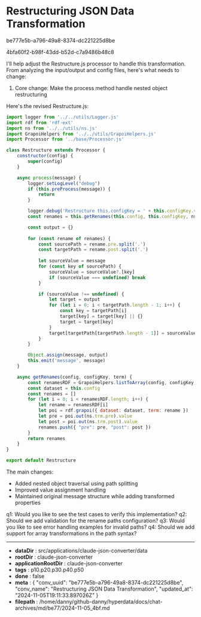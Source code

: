# Restructuring JSON Data Transformation

be777e5b-a796-49a8-8374-dc221225d8be

4bfa60f2-b98f-43dd-b52d-c7a9486b48c8

 I'll help adjust the Restructure.js processor to handle this transformation. From analyzing the input/output and config files, here's what needs to change:

1. Core change: Make the process method handle nested object restructuring

Here's the revised Restructure.js:

```javascript
import logger from '../../utils/Logger.js'
import rdf from 'rdf-ext'
import ns from '../../utils/ns.js'
import GrapoiHelpers from '../../utils/GrapoiHelpers.js'
import Processor from '../base/Processor.js'

class Restructure extends Processor {
    constructor(config) {
        super(config)
    }

    async process(message) {
        logger.setLogLevel("debug")
        if (this.preProcess(message)) {
            return
        }

        logger.debug('Restructure this.configKey = ' + this.configKey.value)
        const renames = this.getRenames(this.config, this.configKey, ns.trm.rename)

        const output = {}
        
        for (const rename of renames) {
            const sourcePath = rename.pre.split('.')
            const targetPath = rename.post.split('.')
            
            let sourceValue = message
            for (const key of sourcePath) {
                sourceValue = sourceValue?.[key]
                if (sourceValue === undefined) break
            }

            if (sourceValue !== undefined) {
                let target = output
                for (let i = 0; i < targetPath.length - 1; i++) {
                    const key = targetPath[i]
                    target[key] = target[key] || {}
                    target = target[key]
                }
                target[targetPath[targetPath.length - 1]] = sourceValue
            }
        }

        Object.assign(message, output)
        this.emit('message', message)
    }

    async getRenames(config, configKey, term) {
        const renamesRDF = GrapoiHelpers.listToArray(config, configKey, term)
        const dataset = this.config
        const renames = []
        for (let i = 0; i < renamesRDF.length; i++) {
            let rename = renamesRDF[i]
            let poi = rdf.grapoi({ dataset: dataset, term: rename })
            let pre = poi.out(ns.trm.pre).value
            let post = poi.out(ns.trm.post).value
            renames.push({ "pre": pre, "post": post })
        }
        return renames
    }
}

export default Restructure
```

The main changes:
- Added nested object traversal using path splitting
- Improved value assignment handling
- Maintained original message structure while adding transformed properties

q1: Would you like to see the test cases to verify this implementation?
q2: Should we add validation for the rename paths configuration?
q3: Would you like to see error handling examples for invalid paths?
q4: Should we add support for array transformations in the path syntax?

---

* **dataDir** : src/applications/claude-json-converter/data
* **rootDir** : claude-json-converter
* **applicationRootDir** : claude-json-converter
* **tags** : p10.p20.p30.p40.p50
* **done** : false
* **meta** : {
  "conv_uuid": "be777e5b-a796-49a8-8374-dc221225d8be",
  "conv_name": "Restructuring JSON Data Transformation",
  "updated_at": "2024-11-05T19:11:33.897026Z"
}
* **filepath** : /home/danny/github-danny/hyperdata/docs/chat-archives/md/be77/2024-11-05_4bf.md